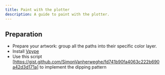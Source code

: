 ```yaml
---
title: Paint with the plotter
description: A guide to paint with the plotter.
---
```


## Preparation

- Prepare your artwork: group all the paths into their specific color layer.
- Install [Vpype](../general/03-vpype.md)
- Use this script [https://gist.github.com/SimonVanherweghe/fd741b90fa4063c222b690a42d3d171a] to implement the dipping pattern
